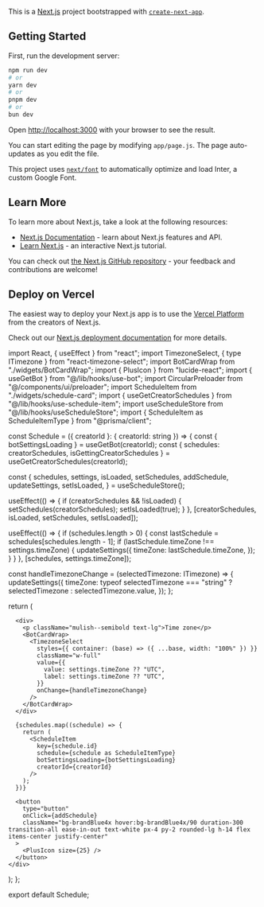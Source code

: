 This is a [Next.js](https://nextjs.org/) project bootstrapped with [`create-next-app`](https://github.com/vercel/next.js/tree/canary/packages/create-next-app).

## Getting Started

First, run the development server:

```bash
npm run dev
# or
yarn dev
# or
pnpm dev
# or
bun dev
```

Open [http://localhost:3000](http://localhost:3000) with your browser to see the result.

You can start editing the page by modifying `app/page.js`. The page auto-updates as you edit the file.

This project uses [`next/font`](https://nextjs.org/docs/basic-features/font-optimization) to automatically optimize and load Inter, a custom Google Font.

## Learn More

To learn more about Next.js, take a look at the following resources:

- [Next.js Documentation](https://nextjs.org/docs) - learn about Next.js features and API.
- [Learn Next.js](https://nextjs.org/learn) - an interactive Next.js tutorial.

You can check out [the Next.js GitHub repository](https://github.com/vercel/next.js/) - your feedback and contributions are welcome!

## Deploy on Vercel

The easiest way to deploy your Next.js app is to use the [Vercel Platform](https://vercel.com/new?utm_medium=default-template&filter=next.js&utm_source=create-next-app&utm_campaign=create-next-app-readme) from the creators of Next.js.

Check out our [Next.js deployment documentation](https://nextjs.org/docs/deployment) for more details.

import React, { useEffect } from "react";
import TimezoneSelect, { type ITimezone } from "react-timezone-select";
import BotCardWrap from "./widgets/BotCardWrap";
import { PlusIcon } from "lucide-react";
import { useGetBot } from "@/lib/hooks/use-bot";
import CircularPreloader from "@/components/ui/preloader";
import ScheduleItem from "./widgets/schedule-card";
import { useGetCreatorSchedules } from "@/lib/hooks/use-schedule-item";
import useScheduleStore from "@/lib/hooks/useScheduleStore";
import { ScheduleItem as ScheduleItemType } from "@prisma/client";

const Schedule = ({ creatorId }: { creatorId: string }) => {
const { botSettingsLoading } = useGetBot(creatorId);
const { schedules: creatorSchedules, isGettingCreatorSchedules } =
useGetCreatorSchedules(creatorId);

const {
schedules,
settings,
isLoaded,
setSchedules,
addSchedule,
updateSettings,
setIsLoaded,
} = useScheduleStore();

useEffect(() => {
if (creatorSchedules && !isLoaded) {
setSchedules(creatorSchedules);
setIsLoaded(true);
}
}, [creatorSchedules, isLoaded, setSchedules, setIsLoaded]);

useEffect(() => {
if (schedules.length > 0) {
const lastSchedule = schedules[schedules.length - 1];
if (lastSchedule.timeZone !== settings.timeZone) {
updateSettings({
timeZone: lastSchedule.timeZone,
});
}
}
}, [schedules, settings.timeZone]);

const handleTimezoneChange = (selectedTimezone: ITimezone) => {
updateSettings({
timeZone:
typeof selectedTimezone === "string"
? selectedTimezone
: selectedTimezone.value,
});
};

return (
<div className="flex flex-col gap-5">
<CircularPreloader
isLoading={botSettingsLoading || isGettingCreatorSchedules}
/>

      <div>
        <p className="mulish--semibold text-lg">Time zone</p>
        <BotCardWrap>
          <TimezoneSelect
            styles={{ container: (base) => ({ ...base, width: "100%" }) }}
            className="w-full"
            value={{
              value: settings.timeZone ?? "UTC",
              label: settings.timeZone ?? "UTC",
            }}
            onChange={handleTimezoneChange}
          />
        </BotCardWrap>
      </div>

      {schedules.map((schedule) => {
        return (
          <ScheduleItem
            key={schedule.id}
            schedule={schedule as ScheduleItemType}
            botSettingsLoading={botSettingsLoading}
            creatorId={creatorId}
          />
        );
      })}

      <button
        type="button"
        onClick={addSchedule}
        className="bg-brandBlue4x hover:bg-brandBlue4x/90 duration-300 transition-all ease-in-out text-white px-4 py-2 rounded-lg h-14 flex items-center justify-center"
      >
        <PlusIcon size={25} />
      </button>
    </div>

);
};

export default Schedule;
